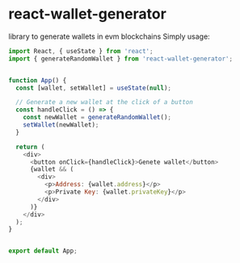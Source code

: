 # react-wallet-generator

library to generate wallets in evm blockchains
Simply usage:

```javascript
import React, { useState } from 'react';
import { generateRandomWallet } from 'react-wallet-generator';


function App() {
  const [wallet, setWallet] = useState(null);

  // Generate a new wallet at the click of a button
  const handleClick = () => {
    const newWallet = generateRandomWallet();
    setWallet(newWallet);
  }

  return (
    <div>
      <button onClick={handleClick}>Genete wallet</button>
      {wallet && (
        <div>
          <p>Address: {wallet.address}</p>
          <p>Private Key: {wallet.privateKey}</p>
        </div>
      )}
    </div>
  );
}


export default App;
```
